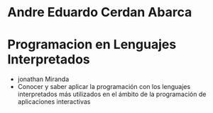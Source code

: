 # Andre Eduardo Cerdan Abarca

# Programacion en Lenguajes Interpretados
- jonathan Miranda
- Conocer y saber aplicar la programación con los lenguajes interpretados más utilizados en el ámbito de la programación de aplicaciones interactivas